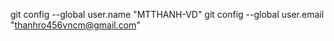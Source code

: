 ﻿git config --global user.name "MTTHANH-VD"
git config --global user.email "thanhro456vncm@gmail.com"
